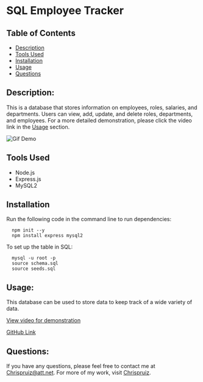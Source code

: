 # SQL Employee Tracker
  
  ## Table of Contents
  * [Description](#description)
  * [Tools Used](#tools%20used)
  * [Installation](#installation) 
  * [Usage](#usage)
  * [Questions](#questions)

  ## Description: 
  This is a database that stores information on employees, roles, salaries, and departments. Users can view, add, update, and delete roles, departments, and employees. 
  For a more detailed demonstration, please click the video link in the [Usage](#usage) section.

  
  ![Gif Demo](./assets/gif/EmployeeTracker.gif)

 ## Tools Used
  * Node.js
  * Express.js
  * MySQL2

 ## Installation
  Run the following code in the command line to run dependencies:
 
      npm init --y 
      npm install express mysql2
  
  To set up the table in SQL:

      mysql -u root -p
      source schema.sql
      source seeds.sql
      
  ## Usage:
  This database can be used to store data to keep track of a wide variety of data.

  [View video for demonstration](https://drive.google.com/file/d/1FuLQhlquLoQTU7uRtnPTkEdE0MZ4ALZP/view)

  [GitHub Link](https://github.com/Chrispruiz/SQL-Employee-Tracker.git)
  ## Questions:
  If you have any questions, please feel free to contact me at Chrispruiz@att.net. For more of my work, visit [Chrispruiz](https://github.com/Chrispruiz).
